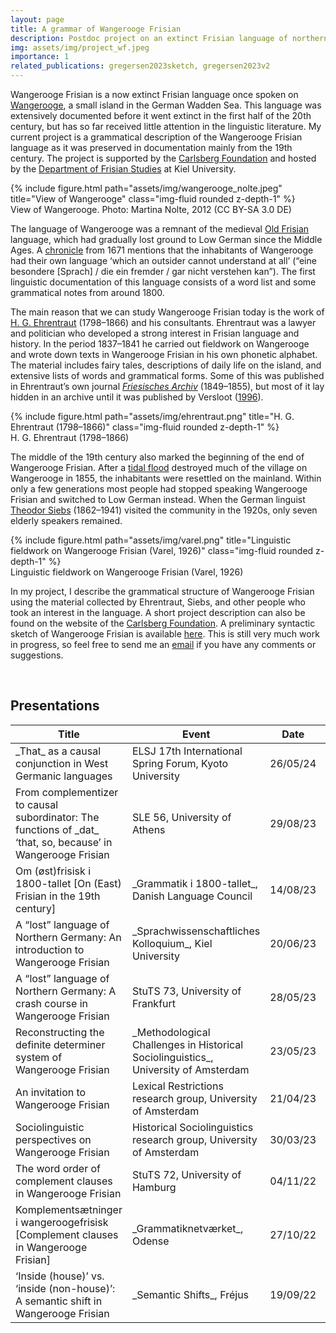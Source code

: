 ```yaml
---
layout: page
title: A grammar of Wangerooge Frisian
description: Postdoc project on an extinct Frisian language of northern Germany
img: assets/img/project_wf.jpeg
importance: 1
related_publications: gregersen2023sketch, gregersen2023v2
---
```



Wangerooge Frisian is a now extinct Frisian language once spoken on [Wangerooge](https://www.openstreetmap.org/#map=12/53.7910/7.8990), a small island in the German Wadden Sea. This language was extensively documented before it went extinct in the first half of the 20th century, but has so far received little attention in the linguistic literature. My current project is a grammatical description of the Wangerooge Frisian language as it was preserved in documentation mainly from the 19th century. The project is supported by the [Carlsberg Foundation](https://www.carlsbergfondet.dk/en) and hosted by the [Department of Frisian Studies](https://www.isfas.uni-kiel.de/de/frisistik) at Kiel University.

<div class="container">
  <div class="row">
    <div class="col"> </div>
    <div class="col-8">
    {% include figure.html path="assets/img/wangerooge_nolte.jpeg" title="View of Wangerooge" class="img-fluid rounded z-depth-1" %}
        <div class="caption">View of Wangerooge. Photo: Martina Nolte, 2012 (CC BY-SA 3.0 DE)</div>
    </div>
    <div class="col"></div>
  </div>
</div>


The language of Wangerooge was a remnant of the medieval [Old Frisian](https://medieval.ox.ac.uk/2022/11/03/lecture-old-frisian-a-gem-of-old-germanic-studies-by-dr-anne-popkema/) language, which had gradually lost ground to Low German since the Middle Ages. A [chronicle](https://www.digitale-sammlungen.de/en/details/bsb11054802) from 1671 mentions that the inhabitants of Wangerooge had their own language ‘which an outsider cannot understand at all’ (“eine besondere [Sprach] / die ein fremder / gar nicht verstehen kan”). The first linguistic documentation of this language consists of a word list and some grammatical notes from around 1800.

The main reason that we can study Wangerooge Frisian today is the work of [H. G. Ehrentraut](https://de.wikipedia.org/wiki/Heinrich_Georg_Ehrentraut) (1798–1866) and his consultants. Ehrentraut was a lawyer and politician who developed a strong interest in Frisian language and history. In the period 1837–1841 he carried out fieldwork on Wangerooge and wrote down texts in Wangerooge Frisian in his own phonetic alphabet. The material includes fairy tales, descriptions of daily life on the island, and extensive lists of words and grammatical forms. Some of this was published in Ehrentraut’s own journal _[Friesisches Archiv](https://www.digitale-sammlungen.de/en/view/bsb10018278?page=5)_ (1849–1855), but most of it lay hidden in an archive until it was published by Versloot ([1996](https://www.worldcat.org/title/907241310)).

<div class="container">
  <div class="row">
    <div class="col"> </div>
    <div class="col-4">
    {% include figure.html path="assets/img/ehrentraut.png" title="H. G. Ehrentraut (1798–1866)" class="img-fluid rounded z-depth-1" %}
        <div class="caption">H. G. Ehrentraut (1798–1866)</div>  
    </div>
    <div class="col"></div>
  </div>
</div>

The middle of the 19th century also marked the beginning of the end of Wangerooge Frisian. After a [tidal flood](https://de.wikipedia.org/wiki/Neujahrsflut_von_1855) destroyed much of the village on Wangerooge in 1855, the inhabitants were resettled on the mainland. Within only a few generations most people had stopped speaking Wangerooge Frisian and switched to Low German instead. When the German linguist [Theodor Siebs](https://en.wikipedia.org/wiki/Theodor_Siebs) (1862–1941) visited the community in the 1920s, only seven elderly speakers remained.

<div class="container">
  <div class="row">
    <div class="col"> </div>
    <div class="col-8">
    {% include figure.html path="assets/img/varel.png" title="Linguistic fieldwork on Wangerooge Frisian (Varel, 1926)" class="img-fluid rounded z-depth-1" %}
        <div class="caption">Linguistic fieldwork on Wangerooge Frisian (Varel, 1926)</div>
    </div>
    <div class="col"></div>
  </div>
</div>

In my project, I describe the grammatical structure of Wangerooge Frisian using the material collected by Ehrentraut, Siebs, and other people who took an interest in the language. A short project description can also be found on the website of the [Carlsberg Foundation](https://www.carlsbergfondet.dk/da/Forskningsaktiviteter/Bevillingsstatistik/Bevillingsoversigt/CF21_0502_Sune-Gregersen). A preliminary syntactic sketch of Wangerooge Frisian is available [here](https://doi.org/10.5281/zenodo.7775493). This is still very much work in progress, so feel free to send me an [email](mailto:s.gregersen@isfas.uni-kiel.de) if you have any comments or suggestions.



<br>
<h2>Presentations</h2>
<table>
<colgroup>
<col width="50%" />
<col width="30%" />
<col width="10%" />
<col width="10%" />
</colgroup>
<thead>
<tr class="header">
<th>Title</th>
<th>Event</th>
<th>Date</th>
<th>Downloads</th>
</tr>
</thead>
<tbody>
<tr>
<td markdown="span">_That_ as a causal conjunction in West Germanic languages</td>
<td markdown="span">ELSJ 17th International Spring Forum, Kyoto University</td>
<td markdown="span">26/05/24</td>
<td markdown="span">[poster](/assets/pdf/pres/ELSJ_that.pdf)</td>
</tr>
<tr>
<td markdown="span">From complementizer to causal subordinator: The functions of _dat_ ‘that, so, because’ in Wangerooge Frisian</td>
<td markdown="span">SLE 56, University of Athens</td>
<td markdown="span">29/08/23</td>
<td markdown="span">[slides](/assets/pdf/pres/SLE56_dat.pdf)</td>
</tr>
<tr>
<td markdown="span">Om (øst)frisisk i 1800-tallet [On (East) Frisian in the 19th century]</td>
<td markdown="span">_Grammatik i 1800-tallet_, Danish Language Council</td>
<td markdown="span">14/08/23</td>
<td markdown="span">[slides](/assets/pdf/pres/DSN_WF.pdf)</td>
</tr>
<tr>
<td markdown="span">A “lost” language of Northern Germany: An introduction to Wangerooge Frisian</td>
<td markdown="span">_Sprachwissenschaftliches Kolloquium_, Kiel University</td>
<td markdown="span">20/06/23</td>
<td markdown="span">[slides](/assets/pdf/pres/SprKoll_WF.pdf)</td>
</tr>
<tr>
<td markdown="span">A “lost” language of Northern Germany: A crash course in Wangerooge Frisian</td>
<td markdown="span">StuTS 73, University of Frankfurt</td>
<td markdown="span">28/05/23</td>
<td markdown="span">[slides](/assets/pdf/pres/StuTS73_crash_course.pdf)<br>[handout](/assets/pdf/pres/StuTS73_exercises.pdf)</td>
</tr>
<tr>
<td markdown="span">Reconstructing the definite determiner system of Wangerooge Frisian</td>
<td markdown="span">_Methodological Challenges in Historical Sociolinguistics_, University of Amsterdam</td>
<td markdown="span">23/05/23</td>
<td markdown="span">[slides](/assets/pdf/pres/HiSoc_definiteness.pdf)</td>
</tr>
<tr>
<td markdown="span">An invitation to Wangerooge Frisian</td>
<td markdown="span">Lexical Restrictions research group, University of Amsterdam</td>
<td markdown="span">21/04/23</td>
<td markdown="span">[slides](/assets/pdf/pres/LexRestr_WF.pdf)</td>
</tr>
<tr>
<td markdown="span">Sociolinguistic perspectives on Wangerooge Frisian</td>
<td markdown="span">Historical Sociolinguistics research group, University of Amsterdam</td>
<td markdown="span">30/03/23</td>
<td markdown="span">[slides](/assets/pdf/pres/HiSoc_perspectives.pdf)</td>
</tr>
<tr>
<td markdown="span">The word order of complement clauses in Wangerooge Frisian</td>
<td markdown="span">StuTS 72, University of Hamburg</td>
<td markdown="span">04/11/22</td>
<td markdown="span">[slides](/assets/pdf/pres/StuTS72_dat.pdf)</td>
</tr>
<tr>
<td markdown="span">Komplementsætninger i wangeroogefrisisk [Complement clauses in Wangerooge Frisian]</td>
<td markdown="span">_Grammatiknetværket_, Odense</td>
<td markdown="span">27/10/22</td>
<td markdown="span">[slides](/assets/pdf/pres/NFG_dat.pdf)</td>
</tr>
<tr>
<td markdown="span">‘Inside (house)’ vs. ‘inside (non-house)’: A semantic shift in Wangerooge Frisian</td>
<td markdown="span">_Semantic Shifts_, Fréjus</td>
<td markdown="span">19/09/22</td>
<td markdown="span">[slides](/assets/pdf/pres/SemanticShifts_non-house.pdf)</td>
</tr>
</tbody>
</table>
<br>

